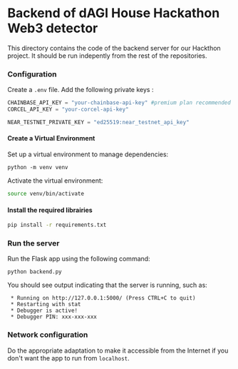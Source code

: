 # Backend of dAGI House Hackathon Web3 detector

This directory contains the code of the backend server for our Hackthon project. 
It should be run indepently from the rest of the repositories. 

### Configuration 
Create a `.env` file. Add the following private keys : 

```python
CHAINBASE_API_KEY = "your-chainbase-api-key" #premium plan recommended (> 2 calls per second)
CORCEL_API_KEY = "your-corcel-api-key"

NEAR_TESTNET_PRIVATE_KEY = "ed25519:near_testnet_api_key" 
```

#### Create a Virtual Environment
Set up a virtual environment to manage dependencies:
```
python -m venv venv 
```

Activate the virtual environment:
```bash
source venv/bin/activate
```



#### Install the required librairies

```bash
pip install -r requirements.txt
```

### Run the server

Run the Flask app using the following command:


```
python backend.py
```
You should see output indicating that the server is running, such as:

```
 * Running on http://127.0.0.1:5000/ (Press CTRL+C to quit)
 * Restarting with stat
 * Debugger is active!
 * Debugger PIN: xxx-xxx-xxx
```

### Network configuration
Do the appropriate adaptation to make it accessible from the Internet if you don't want the app to run from `localhost`. 